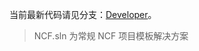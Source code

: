 当前最新代码请见分支：[Developer](https://github.com/NeuCharFramework/NCF/tree/Developer)。

> NCF.sln 为常规 NCF 项目模板解决方案<br>
